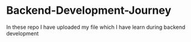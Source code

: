 # Backend-Development-Journey
In these repo I have uploaded  my file which I have learn during backend development
